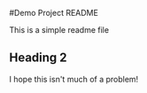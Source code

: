 #Demo Project README

This is a simple readme file

## Heading 2

I hope this isn't much of a problem!